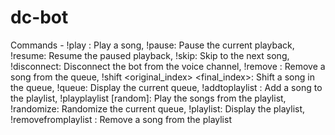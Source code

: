 # dc-bot

Commands - 
        !play <song>: Play a song,
        !pause: Pause the current playback,
        !resume: Resume the paused playback,
        !skip: Skip to the next song,
        !disconnect: Disconnect the bot from the voice channel,
        !remove <index>: Remove a song from the queue,
        !shift <original_index> <final_index>: Shift a song in the queue,
        !queue: Display the current queue,
        !addtoplaylist <song>: Add a song to the playlist,
        !playplaylist [random]: Play the songs from the playlist,
        !randomize: Randomize the current queue,
        !playlist: Display the playlist,
        !removefromplaylist <index>: Remove a song from the playlist
